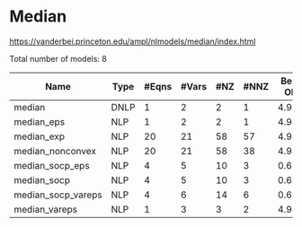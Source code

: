 # Median

https://vanderbei.princeton.edu/ampl/nlmodels/median/index.html

Total number of models:   8

| Name               | Type | #Eqns | #Vars | #NZ | #NNZ | Bestknown Objective |
|--------------------|------|-------|-------|-----|------|---------------------|
| median             | DNLP | 1     | 2     | 2   | 1    | 4.94240916          |
| median_eps         | NLP  | 1     | 2     | 2   | 1    | 4.94250964          |
| median_exp         | NLP  | 20    | 21    | 58  | 57   | 4.94241916          |
| median_nonconvex   | NLP  | 20    | 21    | 58  | 38   | 4.94241917          |
| median_socp_eps    | NLP  | 4     | 5     | 10  | 3    | 0.67161961          |
| median_socp        | NLP  | 4     | 5     | 10  | 3    | 0.67161961          |
| median_socp_vareps | NLP  | 4     | 6     | 14  | 6    | 0.67151978          |
| median_vareps      | NLP  | 1     | 3     | 3   | 2    | 4.94240918          |